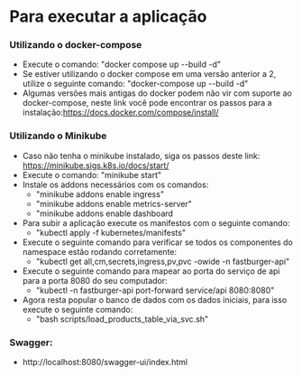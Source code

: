 # Para executar a aplicação

### Utilizando o docker-compose
 * Execute o comando: "docker compose up --build -d"
 * Se estiver utilizando o docker compose em uma versão anterior a 2, utilize o seguinte comando: "docker-compose up --build -d"
 * Algumas versões mais antigas do docker podem não vir com suporte ao docker-compose, neste link você pode encontrar os passos para a instalação:https://docs.docker.com/compose/install/

### Utilizando o Minikube
* Caso não tenha o minikube instalado, siga os passos deste link: https://minikube.sigs.k8s.io/docs/start/
* Execute o comando: "minikube start"
* Instale os addons necessários com os comandos:
    - "minikube addons enable ingress"
    - "minikube addons enable metrics-server"
    - "minikube addons enable dashboard
* Para subir a aplicação execute os manifestos com o seguinte comando:
  - "kubectl apply -f kubernetes/manifests"
* Execute o seguinte comando para verificar se todos os componentes do namespace estão rodando corretamente: 
  - "kubectl get all,cm,secrets,ingress,pv,pvc -owide -n fastburger-api"
* Execute o seguinte comando para mapear ao porta do serviço de api para a porta 8080 do seu computador:
  - "kubectl -n fastburger-api  port-forward service/api 8080:8080"
* Agora resta popular o banco de dados com os dados iniciais, para isso execute o seguinte comando:
  - "bash scripts/load_products_table_via_svc.sh"

### Swagger:
* http://localhost:8080/swagger-ui/index.html